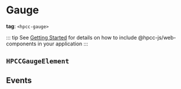 # Gauge

**tag**: `<hpcc-gauge>`

<ClientOnly>
  <hpcc-preview previewBorder="0px" previewHeightRatio=0.33 style="width:100%;height:400px">
    <hpcc-splitpanel style="width:100%;height:100%">
      <hpcc-gauge showTick title="G-01" titleDescription="Gauge 01" style="width:100%;min-width:48px;height:100%">
      </hpcc-gauge>
      <hpcc-gauge title="G-02" style="width:100%;min-width:48px;height:100%">
      </hpcc-gauge>
      <hpcc-gauge showTick title="G-03" style="width:100%;min-width:48px;height:100%">
      </hpcc-gauge>
      <hpcc-gauge title="G-04" style="width:100%;min-width:48px;height:100%">
      </hpcc-gauge>
    </hpcc-splitpanel>
    <script>
        customElements.whenDefined("hpcc-splitpanel").then(() => {
          for (const gauge of document.querySelectorAll("hpcc-gauge")) {
              gauge.value = Math.random();
              gauge.tickValue = Math.random();
          }
        });
    </script>
  </hpcc-preview>
</ClientOnly>

::: tip
See [Getting Started](../../README) for details on how to include @hpcc-js/web-components in your application
:::

## `HPCCGaugeElement`

## Events
